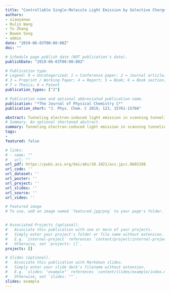 ```yaml
---
title: "Controllable Single-Molecule Light Emission by Selective Charge Injection in Scanning Tunneling Microscopy"
authors:
- xiaoyanwu
- Rulin Wang
- Yu Zhang
- Bowen Song
- admin
date: "2019-06-03T00:00:00Z"
doi: ""

# Schedule page publish date (NOT publication's date).
publishDate: "2019-06-03T00:00:00Z"

# Publication type.
# Legend: 0 = Uncategorized; 1 = Conference paper; 2 = Journal article;
# 3 = Preprint / Working Paper; 4 = Report; 5 = Book; 6 = Book section;
# 7 = Thesis; 8 = Patent
publication_types: ["2"]

# Publication name and optional abbreviated publication name.
publication: "*The Journal of Physical Chemistry C*"
publication_short: "J. Phys. Chem. C 2019, 123, 15761-15768"

abstract: Tunneling electron-induced light emission in scanning tunneling microscopy (STM) has recently been explored as a novel light source with tunable properties. Here, using first-principles-based atomistic simulations, we study the STM-induced luminescence of a single free-base phthalocyanine (H2Pc) molecule and propose a way to control the emission frequency of the STM molecular junction by precisely controlling the charge injection at different molecular positions. The luminescence is found to be directly related to the spatial distribution of the molecular states and thus depends sensitively on the tip position. Via careful refinement of the chemical structures, devices with desirable frequencies at different parts of the emitting unit can be designed. Our proposal has profound implications for applications in nanoscale optoelectronics and future hybrid electronic-photonic circuits.
# Summary. An optional shortened abstract.
summary: Tunneling electron-induced light emission in scanning tunneling microscopy (STM) has recently been explored as a novel light source with tunable properties. Here, using first-principles-based atomistic simulations, we study the STM-induced luminescence of a single free-base phthalocyanine (H2Pc) molecule and propose a way to control the emission frequency of the STM molecular junction by precisely controlling the charge injection at different molecular positions. The luminescence is found to be directly related to the spatial distribution of the molecular states and thus depends sensitively on the tip position. Via careful refinement of the chemical structures, devices with desirable frequencies at different parts of the emitting unit can be designed. Our proposal has profound implications for applications in nanoscale optoelectronics and future hybrid electronic-photonic circuits.
tags:
-
featured: false

# links:
# - name: ""
#   url: ""
url_pdf: https://pubs.acs.org/doi/abs/10.1021/acs.jpcc.9b02198
url_code: ''
url_dataset: ''
url_poster: ''
url_project: ''
url_slides: ''
url_source: ''
url_video: ''

# Featured image
# To use, add an image named `featured.jpg/png` to your page's folder. 


# Associated Projects (optional).
#   Associate this publication with one or more of your projects.
#   Simply enter your project's folder or file name without extension.
#   E.g. `internal-project` references `content/project/internal-project/index.md`.
#   Otherwise, set `projects: []`.
projects: []

# Slides (optional).
#   Associate this publication with Markdown slides.
#   Simply enter your slide deck's filename without extension.
#   E.g. `slides: "example"` references `content/slides/example/index.md`.
#   Otherwise, set `slides: ""`.
slides: example
---
```




